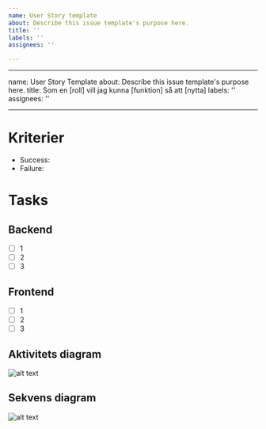 ```yaml
---
name: User Story template
about: Describe this issue template's purpose here.
title: ''
labels: ''
assignees: ''

---
```


---
name: User Story Template
about: Describe this issue template's purpose here.
title: Som en [roll] vill jag kunna [funktion] så att [nytta]
labels: ''
assignees: ''

---

# Kriterier
- Success: 
- Failure: 

# Tasks

## Backend
- [ ] 1
- [ ] 2
- [ ] 3

## Frontend
- [ ] 1
- [ ] 2
- [ ] 3

## Aktivitets diagram 
![alt text](http://url/to/img.png)

## Sekvens diagram 
![alt text](http://url/to/img.png)
